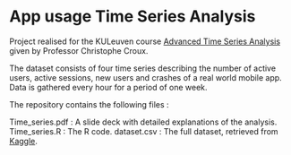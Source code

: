 # App usage Time Series Analysis  


Project realised for the KULeuven course [Advanced Time Series Analysis](https://onderwijsaanbod.kuleuven.be/syllabi/e/D0M63BE.htm#activetab=doelstellingen_idp133344) given by Professor Christophe Croux.

The dataset consists of four time series describing the number of active users, active sessions, new users and crashes of a real world mobile app. Data is gathered every hour for a period of one week. 


The repository contains the following files :

Time_series.pdf : A slide deck with detailed explanations of the analysis.
Time_series.R :  The R code.
dataset.csv : The full dataset, retrieved from  [Kaggle](https://www.kaggle.com/wolfgangb33r/usercount).
